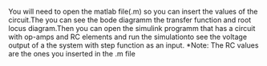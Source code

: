 You will need to open the matlab file(.m) so you can insert the values of the circuit.The you can see the bode diagramm the transfer function and root locus diagram.Then
you can open the simulink programm that has a circuit with op-amps and RC elements and run the simulationto see the voltage output of a the system with step function as an input.
*Note: The RC values are the ones you inserted in the .m file
